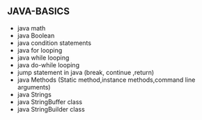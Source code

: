## JAVA-BASICS 
* java math 
* java Boolean      
* java condition statements 
* java for looping 
* java while looping     
* java do-while looping  
* jump statement in java (break, continue ,return)
* java Methods (Static method,instance methods,command line arguments)
* java Strings  
* java  StringBuffer class      
* java StringBuilder class            
   
 
